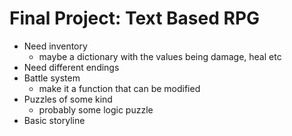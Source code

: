 # Final Project: Text Based RPG
- Need inventory
    - maybe a dictionary with the values being damage, heal etc
- Need different endings
- Battle system
    - make it a function that can be modified
- Puzzles of some kind
    - probably some logic puzzle
- Basic storyline


